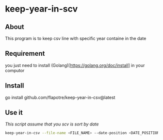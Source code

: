 # keep-year-in-scv 

## About

This program is to keep csv line with specific year containe in the date

## Requirement

you just need to install (Golang)[https://golang.org/doc/install] in your computor

## Install

go install github.com/flapotre/keep-year-in-csv@latest

## Use it

*This script assume that you scv is sort by date*

```bash
keep-year-in-csv --file-name <FILE_NAME> --date-position <DATE_POSITION_INSIDE_CSV> --year <YEAR_TO_KEEP>
```
